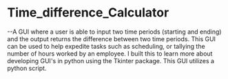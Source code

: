 # Time_difference_Calculator

--A GUI where a user is able to input two time periods (starting and ending) and the output returns the difference between two time periods. This GUI can be used to help expedite tasks such as scheduling, or tallying the  number of hours worked by an employee. I built this to learn more about developing GUI's in python using the Tkinter package. This GUI utilizes a python script.
